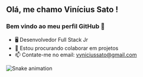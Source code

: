 ## Olá, me chamo Vinícius Sato ! 
### Bem vindo ao meu perfil GitHub 👋
- 🖥️ Desenvolvedor Full Stack Jr
- 👯 Estou procurando colaborar em projetos
- 📫 Contate-me no email: vyniciussato@gmail.com

 ![Snake animation](https://github.com/ViniSato/ViniSato/blob/output/github-contribution-grid-snake.svg)

